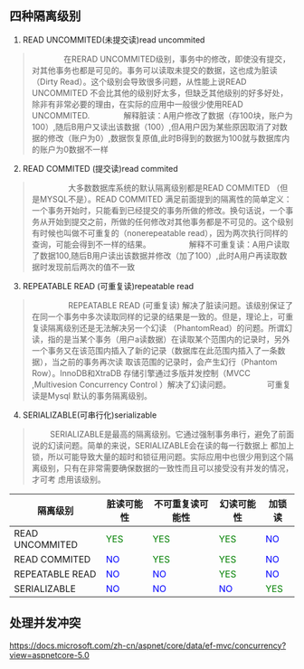 ## 四种隔离级别

1. READ UNCOMMITED(未提交读)read uncommited

>　　　　在RERAD UNCOMMITED级别，事务中的修改，即使没有提交，对其他事务也都是可见的。事务可以读取未提交的数据，这也成为脏读（Dirty Read）。这个级别会导致很多问题，从性能上说READ UNCOMMITED 不会比其他的级别好太多，但缺乏其他级别的好多好处，除非有非常必要的理由，在实际的应用中一般很少使用READ UNCOMMITED.
>　　　　解释脏读：A用户修改了数据（存100块，账户为100）,随后B用户又读出该数据（100）,但A用户因为某些原因取消了对数据的修改（账户为0）,数据恢复原值,此时B得到的数据为100就与数据库内的账户为0数据不一样

2. READ COMMITED (提交读)read commited

>　 　　 　大多数数据库系统的默认隔离级别都是READ COMMITED （但是MYSQL不是）。READ COMMITED 满足前面提到的隔离性的简单定义：一个事务开始时，只能看到已经提交的事务所做的修改。换句话说，一个事务从开始到提交之前，所做的任何修改对其他事务都是不可见的。这个级别有时候也叫做不可重复的（nonerepeatable read），因为两次执行同样的查询，可能会得到不一样的结果。
>　 　　 　解释不可重复读：A用户读取了数据100,随后B用户读出该数据并修改（加了100）,此时A用户再读取数据时发现前后两次的值不一致

3. REPEATABLE READ (可重复读)repeatable read

>　 　　 　REPEATABLE READ (可重复读) 解决了脏读问题。该级别保证了在同一个事务中多次读取同样的记录的结果是一致的。但是，理论上，可重复读隔离级别还是无法解决另一个幻读 （PhantomRead）的问题。所谓幻读，指的是当某个事务（用户a读数据）在读取某个范围内的记录时，另外一个事务又在该范围内插入了新的记录（数据库在此范围内插入了一条数据），当之前的事务再次读 取该范围的记录时，会产生幻行（Phantom Row）。InnoDB和XtraDB 存储引擎通过多版并发控制（MVCC ,Multivesion Concurrency Control ）解决了幻读问题。
>　 　　　可重复读是Mysql 默认的事务隔离级别。

4. SERIALIZABLE(可串行化)serializable

>　 　SERIALIZABLE是最高的隔离级别。它通过强制事务串行，避免了前面说的幻读问题。简单的来说，SERIALIZABLE会在读的每一行数据上 都加上锁，所以可能导致大量的超时和锁征用问题。实际应用中也很少用到这个隔离级别，只有在非常需要确保数据的一致性而且可以接受没有并发的情况，才可考 虑用该级别。

| 隔离级别        | 脏读可能性 | 不可重复读可能性 | 幻读可能性 | 加锁读 |
| --------------- | ---------- | ---------------- | ---------- | ------ |
| READ UNCOMMITED | <font color='green'>YES</font>       | <font color='green'>YES</font>              | <font color='green'>YES</font>        | <font color='blue'>NO</font>     |
| READ COMMITED   | <font color='blue'>NO</font>         | <font color='green'>YES</font>              | <font color='green'>YES</font>        | <font color='blue'>NO</font>     |
| REPEATABLE READ | <font color='blue'>NO</font>         | <font color='blue'>NO</font>               | <font color='green'>YES</font>        | <font color='blue'>NO</font>     |
| SERIALIZABLE    | <font color='blue'>NO</font>         | <font color='blue'>NO</font>               | <font color='blue'>NO</font>         | <font color='green'>YES</font>    |



## 处理并发冲突

https://docs.microsoft.com/zh-cn/aspnet/core/data/ef-mvc/concurrency?view=aspnetcore-5.0
